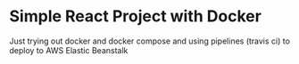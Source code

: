 # Simple React Project with Docker

Just trying out docker and docker compose and using pipelines (travis ci)
to deploy to AWS Elastic Beanstalk
